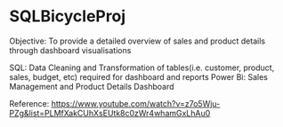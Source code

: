 # SQLBicycleProj
Objective: To provide a detailed overview of sales and product details through dashboard visualisations

SQL: Data Cleaning and Transformation of tables(i.e. customer, product, sales, budget, etc) required for dashboard and reports
Power Bi: Sales Management and Product Details Dashboard  

Reference:
https://www.youtube.com/watch?v=z7o5Wju-PZg&list=PLMfXakCUhXsEUtk8c0zWr4whamGxLhAu0
